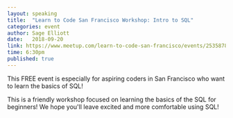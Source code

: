 ```yaml
---
layout: speaking
title:  "Learn to Code San Francisco Workshop: Intro to SQL"
categories: event
author: Sage Elliott
date:   2018-09-20
link: https://www.meetup.com/learn-to-code-san-francisco/events/253587846/
time: 6:30pm
published: true
---
```


This FREE event is especially for aspiring coders in San Francisco who want to learn the basics of SQL!

This is a friendly workshop focused on learning the basics of the SQL for beginners! We hope you'll leave excited and more comfortable using SQL!